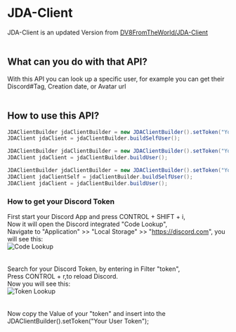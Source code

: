 # JDA-Client
JDA-Client is an updated Version from [DV8FromTheWorld/JDA-Client](https://github.com/DV8FromTheWorld/JDA-Client/)
<br><br>
## What can you do with that API?
With this API you can look up a specific user, 
for example you can get their Discord#Tag, Creation date, 
or Avatar url
<br><br>
## How to use this API?
```java
JDAClientBuilder jdaClientBuilder = new JDAClientBuilder().setToken("Your User Token").setApi("v9");
JDAClient jdaClient = jdaClientBuilder.buildSelfUser();
```
```java
JDAClientBuilder jdaClientBuilder = new JDAClientBuilder().setToken("Your User Token").setApi("v9").setId("User ID, from the User you want");
JDAClient jdaClient = jdaClientBuilder.buildUser();
```
```java
JDAClientBuilder jdaClientBuilder = new JDAClientBuilder().setToken("Your User Token").setApi("v9").setId("User ID, from the User you want");
JDAClient jdaClientSelf = jdaClientBuilder.buildSelfUser();
JDAClient jdaClient = jdaClientBuilder.buildUser();
```

### How to get your Discord Token
First start your Discord App and press CONTROL + SHIFT + i,<br>
Now it will open the Discord integrated "Code Lookup",<br>
Navigate to "Application" >> "Local Storage" >> "https://discord.com", you will see this:
<br>
![Code Lookup](https://www.waveguard.dev/discord/jda-client/Code-Lookup.png)
<br><br><br>
Search for your Discord Token, by entering in Filter "token",<br>
Press CONTROL + r,to reload Discord.<br>
Now you will see this:
<br>
![Token Lookup](https://www.waveguard.dev/discord/jda-client/Lookup-Token.png)
<br><br><br>
Now copy the Value of your "token" and insert into the JDAClientBuilder().setToken("Your User Token");